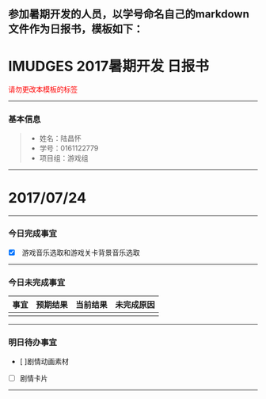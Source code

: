 参加暑期开发的人员，以学号命名自己的markdown文件作为日报书，模板如下：
-------
# IMUDGES 2017暑期开发 日报书
<span style="color:red">请勿更改本模板的标签</span>

-------


### 基本信息
> * 姓名：陆昌怀
> * 学号：0161122779
> * 项目组：游戏组
 
-------


# 2017/07/24

-------

### 今日完成事宜
- [x]  游戏音乐选取和游戏关卡背景音乐选取
-----
### 今日未完成事宜


| 事宜     |预期结果| 当前结果  | 未完成原因   | 
| --------   | -----:  | -----:  | :----:  |
|    |   |   |   |


------
### 明日待办事宜
- [ ]剧情动画素材
- [ ] 剧情卡片
-------
